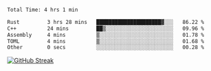 <!--START_SECTION:waka-->

```txt
Total Time: 4 hrs 1 min

Rust         3 hrs 28 mins   █████████████████████▓░░░   86.22 %
C++          24 mins         ██▒░░░░░░░░░░░░░░░░░░░░░░   09.96 %
Assembly     4 mins          ▒░░░░░░░░░░░░░░░░░░░░░░░░   01.78 %
TOML         4 mins          ▒░░░░░░░░░░░░░░░░░░░░░░░░   01.68 %
Other        0 secs          ░░░░░░░░░░░░░░░░░░░░░░░░░   00.28 %
```

<!--END_SECTION:waka-->

[![GitHub Streak](https://streak-stats.demolab.com?user=liptaciak&hide_border=true&border_radius=9&date_format=M%20j%5B%2C%20Y%5D&ring=5194EB&currStreakLabel=0784EB&fire=03A6EB)](https://git.io/streak-stats)
